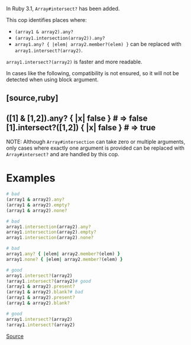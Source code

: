 
In Ruby 3.1, `Array#intersect?` has been added.

This cop identifies places where:
* `(array1 & array2).any?`
* `(array1.intersection(array2)).any?`
* `array1.any? { |elem| array2.member?(elem) }`
can be replaced with `array1.intersect?(array2)`.

`array1.intersect?(array2)` is faster and more readable.

In cases like the following, compatibility is not ensured,
so it will not be detected when using block argument.

[source,ruby]
----
([1] & [1,2]).any? { |x| false }    # => false
[1].intersect?([1,2]) { |x| false } # => true
----

NOTE: Although `Array#intersection` can take zero or multiple arguments,
only cases where exactly one argument is provided can be replaced with
`Array#intersect?` and are handled by this cop.

# Examples

```ruby
# bad
(array1 & array2).any?
(array1 & array2).empty?
(array1 & array2).none?

# bad
array1.intersection(array2).any?
array1.intersection(array2).empty?
array1.intersection(array2).none?

# bad
array1.any? { |elem| array2.member?(elem) }
array1.none? { |elem| array2.member?(elem) }

# good
array1.intersect?(array2)
!array1.intersect?(array2)# good
(array1 & array2).present?
(array1 & array2).blank?# bad
(array1 & array2).present?
(array1 & array2).blank?

# good
array1.intersect?(array2)
!array1.intersect?(array2)
```

[Source](http://www.rubydoc.info/gems/rubocop/RuboCop/Cop/Style/ArrayIntersect)